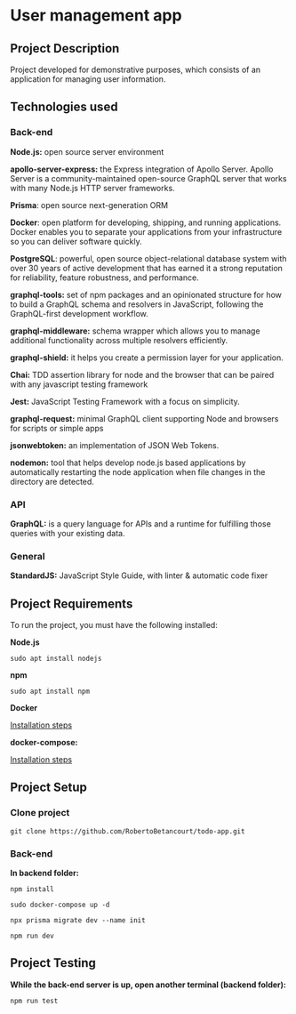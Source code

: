 # User management app

## Project Description
Project developed for demonstrative purposes, which consists of an application for managing user information.

## Technologies used

### Back-end
**Node.js:** open source server environment

**apollo-server-express:** the Express integration of Apollo Server. Apollo Server is a community-maintained open-source GraphQL server that works with many Node.js HTTP server frameworks.

**Prisma**: open source next-generation ORM

**Docker**: open platform for developing, shipping, and running applications. Docker enables you to separate your applications from your infrastructure so you can deliver software quickly.

**PostgreSQL**: powerful, open source object-relational database system with over 30 years of active development that has earned it a strong reputation for reliability, feature robustness, and performance. 

**graphql-tools:** set of npm packages and an opinionated structure for how to build a GraphQL schema and resolvers in JavaScript, following the GraphQL-first development workflow.

**graphql-middleware:** schema wrapper which allows you to manage additional functionality across multiple resolvers efficiently.

**graphql-shield:** it helps you create a permission layer for your application.

**Chai:** TDD assertion library for node and the browser that can be paired with any javascript testing framework

**Jest:** JavaScript Testing Framework with a focus on simplicity.

**graphql-request:** minimal GraphQL client supporting Node and browsers for scripts or simple apps

**jsonwebtoken:** an implementation of JSON Web Tokens.

**nodemon:** tool that helps develop node.js based applications by automatically restarting the node application when file changes in the directory are detected.


### API

**GraphQL:** is a query language for APIs and a runtime for fulfilling those queries with your existing data.


### General

**StandardJS:** JavaScript Style Guide, with linter & automatic code fixer


## Project Requirements
To run the project, you must have the following installed:

**Node.js**

```sudo apt install nodejs```

**npm**

```sudo apt install npm``` 

**Docker**

[Installation steps](https://docs.docker.com/engine/install/ubuntu/)

**docker-compose:**

[Installation steps](https://docs.docker.com/compose/install/)


## Project Setup

### Clone project
```git clone https://github.com/RobertoBetancourt/todo-app.git```

### Back-end

**In backend folder:**

```npm install```

```sudo docker-compose up -d```

```npx prisma migrate dev --name init```

```npm run dev```

## Project Testing

**While the back-end server is up, open another terminal (backend folder):**

```npm run test```
